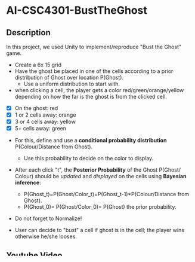 # AI-CSC4301-BustTheGhost

## Description
In this project, we used Unity to implement/reproduce  "Bust the Ghost" game. <br />
* Create a 6x 15 grid <br />
* Have the ghost be placed in one of the cells according to a prior distribution of Ghost over location P(Ghost). <br />
    * Use a uniform distribution to start with. <br />
* when clicking  a cell, the player gets a color red/green/orange/yellow depending on how the far is the ghost is from the clicked cell. <br />

- [x] On the ghost: red <br />
- [x] 1 or 2 cells away: orange <br /> 
- [x] 3 or 4 cells away: yellow <br />
- [x] 5+ cells away: green <br />

* For this, define and use a **conditional probability distribution** P(Colour/Distance from Ghost). <br />
    * Use this probability to decide on the color to display. <br />
* After each click "t", the  **Posterior Probability** of the Ghost P(Ghost/ Colour) should be _updated_ and _displayed_ on the cells using **Bayesian inference**: <br />
    * P(Ghost_t)=P(Ghost/Color_t)=P(Ghost_t-1)*P(Colour/Distance from Ghost). <br />
    * P(Ghost_0)= P(Ghost/Color_0)= P(Ghost) the prior probability. <br />

* Do not forget to Normalize! <br />
* User can decide to "bust" a cell if ghost is in the cell; the player wins otherwise he/she looses. <br />


## Youtube Video
Demo on Youtube: https://www.youtube.com/watch?v= <br />
<br /><img width="724" alt="Screen Shot 2021-11-27 at 18 25 49" src="https://user-images.githubusercontent.com/49244138/143690985-943a88a9-6a71-4316-a36a-fb028b661dbb.png"> <br />
